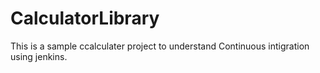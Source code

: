 # CalculatorLibrary

This is a sample ccalculater project to understand Continuous intigration using jenkins.
